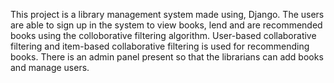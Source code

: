This project is a library management system made using, Django.
The users are able to sign up in the system to view books, lend and are recommended books using the colloborative filtering algorithm.
User-based collaborative filtering and item-based collaborative filtering is used for recommending books.
There is an admin panel present so that the librarians can add books and manage users.
